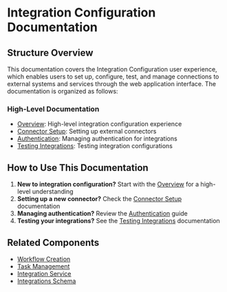 # Integration Configuration Documentation

## Structure Overview

This documentation covers the Integration Configuration user experience, which enables users to set up, configure, test, and manage connections to external systems and services through the web application interface. The documentation is organized as follows:

### High-Level Documentation

* [Overview](./overview.md): High-level integration configuration experience
* [Connector Setup](./connector_setup.md): Setting up external connectors
* [Authentication](./authentication.md): Managing authentication for integrations
* [Testing Integrations](./testing_integrations.md): Testing integration configurations

## How to Use This Documentation



1. **New to integration configuration?** Start with the [Overview](./overview.md) for a high-level understanding
2. **Setting up a new connector?** Check the [Connector Setup](./connector_setup.md) documentation
3. **Managing authentication?** Review the [Authentication](./authentication.md) guide
4. **Testing your integrations?** See the [Testing Integrations](./testing_integrations.md) documentation

## Related Components

* [Workflow Creation](../workflow_creation/overview.md)
* [Task Management](../task_management/overview.md)
* [Integration Service](../../integration_service.md)
* [Integrations Schema](.././schemas/integrations.md)


